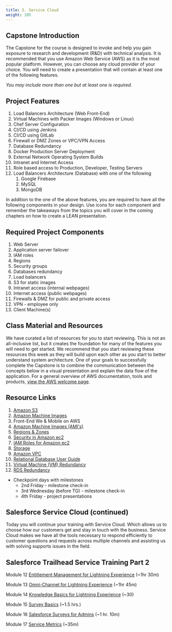 ```yaml
---
title: 5. Service Cloud
weight: 105
---
```


## Capstone Introduction
The Capstone for the course is designed to invoke and help you gain exposure to research and development (R&D) with technical analysis. It is recommended that you use Amazon Web Service (AWS) as it is the most popular platform. However, you can choose any cloud provider of your choice. You will need to create a presentation that will contain at least one of the following features. 

*You may include more than one but at least one is required.*

## Project Features 
1. Load Balancers Architecture (Web Front-End)
2. Virtual Machines with Packer Images (Windows or Linux)
3. Chef Server Configuration 
4. CI/CD using Jenkins  
5. CI/CD using GitLab
6. Firewall or DMZ Zones or VPC/VPN Access 
7. Database Redundancy
8. Docker Production Server Deployment  
9. External Network Operating System Builds
10. Intranet and Internet Access 
11. Role based access to Production, Developer, Testing Servers 
12. Load Balancers Architecture (Database) with one of the following
    1.  Google Firebase 
    2.  MySQL 
    3.  MongoDB

In addition to the one of the above features, you are required to have all the following components in your design. Use icons for each component and remember the takeaways from the topics you will cover in the coming chapters on how to create a LEAN presentation. 

## Required Project Components 
1. Web Server 
2. Application server failover  
3. IAM roles
4. Regions
5. Security groups
6. Databases redundancy 
7. Load balancers
8. S3 for static images 
9. Intranet access (internal webpages)
10. Internet access (public webpages) 
11. Firewalls & DMZ for public and private access 
12. VPN - employee only
13. Client Machine(s)

## Class Material and Resources
We have curated a list of resources for you to start reviewing. This is not an all-inclusive list, but it creates the foundation for many of the features you will need to get started. We recommend that you start reviewing these resources this week as they will build upon each other as you start to better understand system architecture. One of your goals to successfully complete the Capstone is to combine the communication between the concepts below in a visual presentation and explain the data flow of the application. For a general overview of AWS documentation, tools and products, [view the AWS welcome page](https://docs.aws.amazon.com/?nc2=h_ql_doc_do). 

## Resource Links 
1. [Amazon S3](https://docs.aws.amazon.com/AmazonS3/latest/userguide/Welcome.html)
2. [Amazon Machine Images](https://docs.aws.amazon.com/AWSEC2/latest/UserGuide/AMIs.html)
3. Front-End We & Mobile on AWS 
4. [Amazon Machine Images (AMI's)](https://docs.aws.amazon.com/AWSEC2/latest/UserGuide/AMIs.html)
5. [Regions & Zones](https://docs.aws.amazon.com/AWSEC2/latest/UserGuide/using-regions-availability-zones.html) 
6. [Security in Amazon ec2](https://docs.aws.amazon.com/AWSEC2/latest/UserGuide/ec2-security.html)
7. [IAM Roles for Amazon ec2](https://docs.aws.amazon.com/AWSEC2/latest/UserGuide/iam-roles-for-amazon-ec2.html)
8. [Storage](https://docs.aws.amazon.com/AWSEC2/latest/UserGuide/Storage.html)
9. [Amazon VPC](https://docs.aws.amazon.com/vpc/latest/userguide/what-is-amazon-vpc.html)
10. [Relational Database User Guide](https://docs.aws.amazon.com/AmazonRDS/latest/UserGuide/Welcome.html)
11. [Virtual Machine (VM) Redundancy](https://docs.aws.amazon.com/AWSEC2/latest/UserGuide/disaster-recovery-resiliency.html) 
12. [RDS Redundancy](https://docs.aws.amazon.com/AmazonRDS/latest/UserGuide/disaster-recovery-resiliency.html)

- Checkpoint days with milestones
  - 2nd Friday - milestone check-in
  - 3rd Wednesday (before TG) - milestone check-in
  - 4th Friday - project presentations

## Salesforce Service Cloud (continued)
Today you will continue your training with Service Cloud. Which allows us to choose how our customers get and stay in touch with the business. Service Cloud makes we have all the tools necessary to respond efficiently to customer questions and requests across multiple channels and assisting us with solving supports issues in the field.

## Salesforce Trailhead Service Training Part 2

Module 12 
[Entitlement Management for Lightning Experience](https://trailhead.salesforce.com/content/learn/modules/entitlement-management-for-lightning-experience?trail_id=service_cloud_move) (~1hr 30m)

Module 13 
[Omni-Channel for Lightning Experience](https://trailhead.salesforce.com/content/learn/modules/omni-channel-lex?trail_id=service_cloud_move) (~1hr 45m)

Module 14 
[Knowledge Basics for Lightning Experience](https://trailhead.salesforce.com/content/learn/modules/lightning-knowledge-basics?trail_id=service_cloud_move) (~30)

Module 15
[Survey Basics](https://trailhead.salesforce.com/content/learn/modules/survey-basics?trail_id=service_cloud_move) (~1.5 hrs.)

Module 16
[Salesforce Surveys for Admins](https://trailhead.salesforce.com/content/learn/modules/salesforce-surveys-for-admins?trail_id=service_cloud_move) (~1 hr. 10m)

Module 17
[Service Metrics](https://trailhead.salesforce.com/content/learn/modules/service_metrics?trail_id=service_cloud_move) (~35m)





